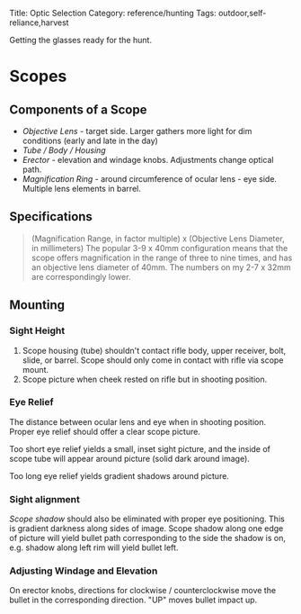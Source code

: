 Title: Optic Selection
Category: reference/hunting
Tags: outdoor,self-reliance,harvest

<!-- PELICAN_BEGIN_SUMMARY -->
Getting the glasses ready for the hunt. 
<!-- PELICAN_END_SUMMARY -->

# Scopes 

## Components of a Scope
- *Objective Lens* - target side. Larger gathers more light for dim conditions (early and late in the day)
- *Tube / Body / Housing*
- *Erector* - elevation and windage knobs. Adjustments change optical path.
- *Magnification Ring* - around circumference of ocular lens - eye side. Multiple lens elements in barrel.

## Specifications
> (Magnification Range, in factor multiple) x (Objective Lens Diameter, in millimeters)
The popular 3-9 x 40mm configuration means that the scope offers magnification in the range of three to nine times, and has an objective lens diameter of 40mm. The numbers on my 2-7 x 32mm are correspondingly lower.

## Mounting

### Sight Height
1. Scope housing (tube) shouldn't contact rifle body, upper receiver, bolt, slide, or barrel. Scope should only come in contact with rifle via scope mount. 
2. Scope picture when cheek rested on rifle but in shooting position.

### Eye Relief 
The distance between ocular lens and eye when in shooting position. Proper eye relief should offer a clear scope picture.

Too short eye relief yields a small, inset sight picture, and the inside of scope tube will appear around picture (solid dark around image).

Too long eye relief yields gradient shadows around picture.

### Sight alignment

*Scope shadow* should also be eliminated with proper eye positioning. This is gradient darkness along sides of image. Scope shadow along one edge of picture will yield bullet path corresponding to the side the shadow is on, e.g. shadow along left rim will yield bullet left.

### Adjusting Windage and Elevation

On erector knobs, directions for clockwise / counterclockwise move the bullet in the corresponding direction. "UP" moves bullet impact up.


